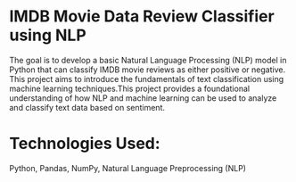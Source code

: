 # IMDB Movie Data Review Classifier using NLP
The goal is to develop a basic Natural Language Processing (NLP) model in Python that can classify IMDB movie reviews as either positive or negative. This project aims to introduce the fundamentals of text classification using machine learning techniques.This project provides a foundational understanding of how NLP and machine learning can be used to analyze and classify text data based on sentiment. 

# Technologies Used:
Python, Pandas, NumPy, Natural Language Preprocessing (NLP)

